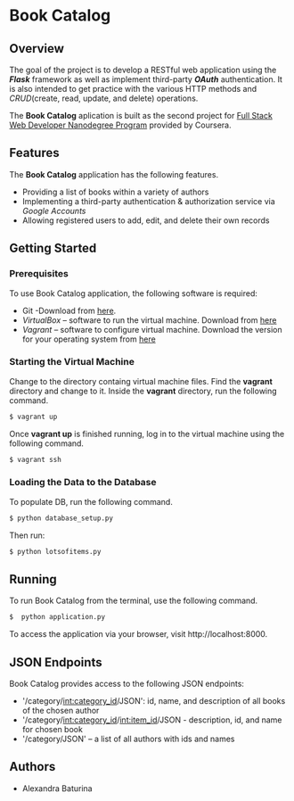 # Book Catalog
## Overview
The goal of the project is to develop a RESTful web application using the ***Flask*** framework as well as implement third-party ***OAuth*** authentication. It is also intended to get practice with the various HTTP methods and *CRUD*(create, read, update, and delete) operations.

The **Book Catalog** aplication is built as the second project for [Full Stack Web Developer Nanodegree Program](https://www.udacity.com/course/full-stack-web-developer-nanodegree--nd0044) provided by Coursera.

## Features
The **Book Catalog** application has the following features.
* Providing a list of books within a variety of authors
* Implementing a third-party authentication & authorization service via *Google Accounts*
* Allowing registered users to add, edit, and delete their own records
## Getting Started
### Prerequisites
To use Book Catalog application, the following software is required:
  - Git -Download from [here](https://git-scm.com/downloads).
  - *VirtualBox* – software to run the virtual machine. Download from [here](https://www.virtualbox.org/wiki/Download_Old_Builds_5_1)
  - *Vagrant* – software to configure virtual machine. Download the version for your operating system from [here](https://www.vagrantup.com/downloads.html)

### Starting the Virtual Machine
Change to the directory containg virtual machine files. Find the **vagrant** directory and change to it. Inside the **vagrant** directory, run the following command.
```sh
$ vagrant up
```
Once **vagrant up** is finished running, log in to the virtual machine using the following command.
```sh
$ vagrant ssh
```
### Loading the Data to the Database
To populate DB, run the following command.
```sh
$ python database_setup.py
```
Then run:
```sh
$ python lotsofitems.py
```
## Running
To run Book Catalog from the terminal, use the following command.
```sh
$  python application.py
```
To access the application via your browser, visit http://localhost:8000.
## JSON Endpoints
Book Catalog provides access to the following JSON endpoints:
- '/category/<int:category_id>/JSON': id, name, and description of all books of the chosen author
- '/category/<int:category_id>/<int:item_id>/JSON - description, id, and name for chosen book
- '/category/JSON' – a list of all authors with ids and names

## Authors
  + Alexandra Baturina
